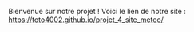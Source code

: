 Bienvenue sur notre projet ! Voici le lien de notre site : https://toto4002.github.io/projet_4_site_meteo/
